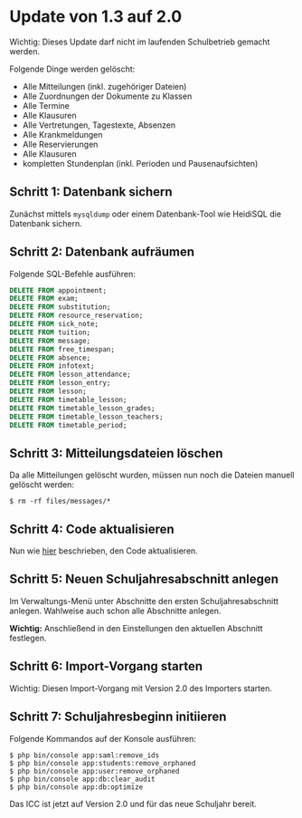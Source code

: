 # Update von 1.3 auf 2.0

Wichtig: Dieses Update darf nicht im laufenden Schulbetrieb gemacht werden. 

Folgende Dinge werden gelöscht:

* Alle Mitteilungen (inkl. zugehöriger Dateien)
* Alle Zuordnungen der Dokumente zu Klassen
* Alle Termine
* Alle Klausuren
* Alle Vertretungen, Tagestexte, Absenzen
* Alle Krankmeldungen
* Alle Reservierungen
* Alle Klausuren
* kompletten Stundenplan (inkl. Perioden und Pausenaufsichten)

## Schritt 1: Datenbank sichern

Zunächst mittels `mysqldump` oder einem Datenbank-Tool wie HeidiSQL die Datenbank sichern.

## Schritt 2: Datenbank aufräumen

Folgende SQL-Befehle ausführen:

```sql
DELETE FROM appointment;
DELETE FROM exam;
DELETE FROM substitution;
DELETE FROM resource_reservation;
DELETE FROM sick_note;
DELETE FROM tuition;
DELETE FROM message;
DELETE FROM free_timespan;
DELETE FROM absence;
DELETE FROM infotext;
DELETE FROM lesson_attendance;
DELETE FROM lesson_entry;
DELETE FROM lesson;
DELETE FROM timetable_lesson;
DELETE FROM timetable_lesson_grades;
DELETE FROM timetable_lesson_teachers;
DELETE FROM timetable_period;
```

## Schritt 3: Mitteilungsdateien löschen

Da alle Mitteilungen gelöscht wurden, müssen nun noch die Dateien manuell gelöscht werden:

```
$ rm -rf files/messages/*
```

## Schritt 4: Code aktualisieren

Nun wie [hier](https://icc.readthedocs.io/de/latest/admin/update.html) beschrieben, den Code aktualisieren.

## Schritt 5: Neuen Schuljahresabschnitt anlegen

Im Verwaltungs-Menü unter Abschnitte den ersten Schuljahresabschnitt anlegen. Wahlweise auch schon alle
Abschnitte anlegen.

**Wichtig:** Anschließend in den Einstellungen den aktuellen Abschnitt festlegen.

## Schritt 6: Import-Vorgang starten

Wichtig: Diesen Import-Vorgang mit Version 2.0 des Importers starten.

## Schritt 7: Schuljahresbeginn initiieren

Folgende Kommandos auf der Konsole ausführen:

```
$ php bin/console app:saml:remove_ids
$ php bin/console app:students:remove_orphaned
$ php bin/console app:user:remove_orphaned
$ php bin/console app:db:clear_audit
$ php bin/console app:db:optimize
```

Das ICC ist jetzt auf Version 2.0 und für das neue Schuljahr bereit.